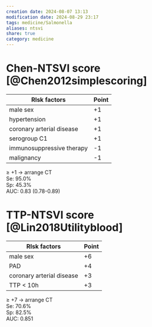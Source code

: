 ```yaml
---
creation date: 2024-08-07 13:13
modification date: 2024-08-29 23:17
tags: medicine/Salmonella
aliases: ntsvi
share: true
category: medicine
---
```

  
# Chen-NTSVI score [@Chen2012simplescoring]  
  
| RIsk factors              | Point |  
| ------------------------- | ----- |  
| male sex                  | +1    |  
| hypertension              | +1    |  
| coronary arterial disease | +1    |  
| serogroup C1              | +1    |  
| immunosuppressive therapy | -1    |  
| malignancy                | -1    |  
  
 ≥ +1 → arrange CT  
 Se: 95.0%  
 Sp: 45.3%  
 AUC: 0.83 (0.78-0.89)  
  
# TTP-NTSVI score [@Lin2018Utilityblood]  
  
| RIsk factors              | Point |  
| ------------------------- | ----- |  
| male sex                  | +6    |  
| PAD                       | +4    |  
| coronary arterial disease | +3    |  
| TTP < 10h                 | +3    |  
  
 ≥ +7 → arrange CT  
Se: 70.6%  
Sp: 82.5%  
AUC: 0.851  
  
